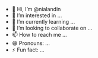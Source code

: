 - 👋 Hi, I’m @nialandin
- 👀 I’m interested in ...
- 🌱 I’m currently learning ...
- 💞️ I’m looking to collaborate on ...
- 📫 How to reach me ...
- 😄 Pronouns: ...
- ⚡ Fun fact: ...

<!---
nialandin/nialandin is a ✨ special ✨ repository because its `README.md` (this file) appears on your GitHub profile.
You can click the Preview link to take a look at your changes.
--->
